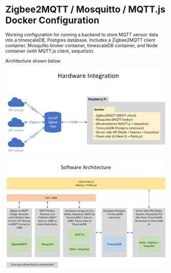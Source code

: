 # Zigbee2MQTT / Mosquitto / MQTT.js Docker Configuration

Working configuration for running a backend to store MQTT sensor data into a timescaleDB, Postgres database. Includes a Zigbee2MQTT client container, Mosquitto broker container, timescaleDB container, and Node container (with MQTT.js client, sequelize).

Architecture shown below

![Hardware Integration](https://github.com/matt-scott/backend-docker/blob/main/Hardware%20Integration.png?raw=true)

![Software Architecture](https://github.com/matt-scott/backend-docker/blob/main/Software%20Architecture.png?raw=true)
